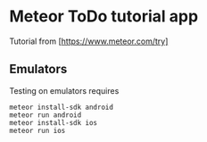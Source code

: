 # Meteor ToDo tutorial app #

Tutorial from [https://www.meteor.com/try]

## Emulators ##

Testing on emulators requires

```
meteor install-sdk android
meteor run android
meteor install-sdk ios
meteor run ios
```
